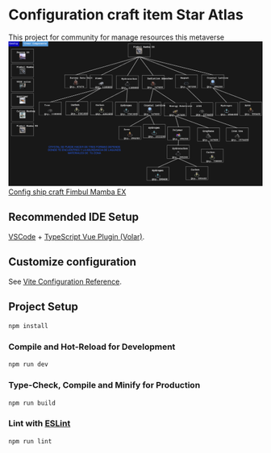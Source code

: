 # Configuration craft item Star Atlas

This project for community for manage resources this metaverse
![Fimbul Mamba EX](./src//assets/sa/Screenshot%202023-09-30%20alle%2013.43.37.png)
[Config ship craft Fimbul Mamba EX](./src/assets/sa/Fimbul%20mamba%20EX.json) 


## Recommended IDE Setup

[VSCode](https://code.visualstudio.com/) + [TypeScript Vue Plugin (Volar)](https://marketplace.visualstudio.com/items?itemName=Vue.vscode-typescript-vue-plugin).


## Customize configuration

See [Vite Configuration Reference](https://vitejs.dev/config/).

## Project Setup

```sh
npm install
```

### Compile and Hot-Reload for Development

```sh
npm run dev
```

### Type-Check, Compile and Minify for Production

```sh
npm run build
```

### Lint with [ESLint](https://eslint.org/)

```sh
npm run lint
```
